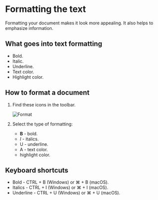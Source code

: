 # Formatting the text

Formatting your document makes it look more appealing. It also helps to emphasize information.

## **What goes into text formatting**

* Bold.
* Italic.
* Underline.
* Text color.
* Highlight color.

## **How to format a document**

1. Find these icons in the toolbar.

    ![Format](https://lh3.googleusercontent.com/keep-bbsk/AGk0z-NEar3m3HV-pDKOkjrxbzIUalgc4fOfu3vsq0lp0ytr7Nkyz__RQL4FI0nVcurUKdrFDt7hm567WcfkRQEas2-tRhWvoSIDN8aIAw=s326)

2. Select the type of formatting:
    * **B** - bold.
    * *I* - italics.
    * U - underline.
    * A - text color.
     - highlight color.

## **Keyboard shortcuts**

* Bold - CTRL + B (Windows) or ⌘ + B (macOS).
* Italics - CTRL + I (Windows) or ⌘ + I (macOS).
* Underline - CTRL + U (Windows) or ⌘ + U (macOS).